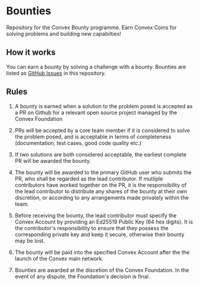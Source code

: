 # Bounties

Repository for the Convex Bounty programme. Earn Convex Coins for solving problems and building new capabilties!

## How it works

You can earn a bounty by solving a challenge with a bounty. Bounties are listed as [GitHub Issues](https://github.com/Convex-Dev/bounties/issues) in this repository.

## Rules

1. A bounty is earned when a solution to the problem posed is accepted as a PR on Github for a relevant open source project managed by the Convex Foundation

2. PRs will be accepted by a core team member if it is considered to solve the problem posed, and is acceptable in terms of completeness (documentation, test cases, good code quality etc.)

3. If two solutions are both considered acceptable, the earliest complete PR will be awarded the bounty.

4. The bounty will be awarded to the primary GitHub user who submits the PR, who shall be regarded as the lead contributor. If mutliple contributors have worked together on the PR, it is the responsibility of the lead contributor to distribute any shares of the bounty at their own discretion, or according to any arrangements made privately within the team.

5. Before receiving the bounty, the lead contributor must specify the Convex Account by providing an Ed25519 Public Key (64 hex digits). It is the contributor's responsibility to ensure that they possess the corresponding private key and keep it secure, otherwise their bounty may be lost.

6. The bounty will be paid into the specified Convex Account after the the launch of the Convex main network.

7. Bounties are awarded at the discetion of the Convex Foundation. In the event of any dispute, the Foundation's decision is final.

